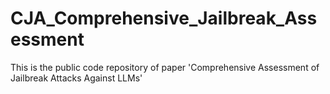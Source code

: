 # CJA_Comprehensive_Jailbreak_Assessment
This is the public code repository of paper 'Comprehensive Assessment of Jailbreak Attacks Against LLMs'
